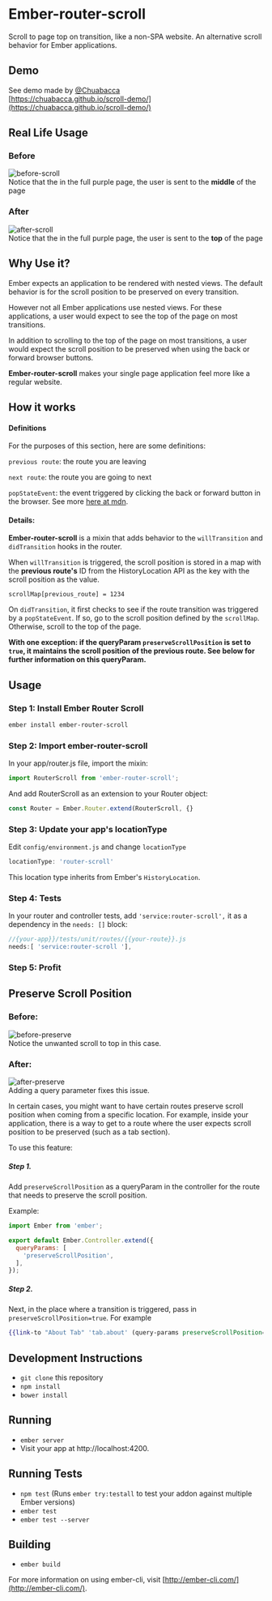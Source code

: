 # Ember-router-scroll

Scroll to page top on transition, like a non-SPA website. An alternative scroll behavior for Ember applications.
## Demo
See demo made by [@Chuabacca](https://github.com/Chuabacca/)  
[https://chuabacca.github.io/scroll-demo/](https://chuabacca.github.io/scroll-demo/)

## Real Life Usage

### Before
![before-scroll](https://cloud.githubusercontent.com/assets/4430436/17122972/0a1fe454-5295-11e6-937f-f1f5beab9d6b.gif)  
Notice that the in the full purple page, the user is sent to the **middle** of the page



### After
![after-scroll](https://cloud.githubusercontent.com/assets/4430436/17122970/07c1a3a0-5295-11e6-977f-37eb955d95b1.gif)  
Notice that the in the full purple page, the user is sent to the **top** of the page


## Why Use it?

Ember expects an application to be rendered with nested views. The default behavior is for the scroll position to be preserved on every transition.

However not all Ember applications use nested views. For these applications, a user would expect to see the top of the page on most transitions.

In addition to scrolling to the top of the page on most transitions, a user would expect the scroll position to be preserved when using the back or forward browser buttons.

**Ember-router-scroll** makes your single page application feel more like a regular website.

## How it works

#### Definitions

For the purposes of this section, here are some definitions:

`previous route`: the route you are leaving

`next route`: the route you are going to next

`popStateEvent`: the event triggered by clicking the back or forward button in the browser. See more [here at mdn](https://developer.mozilla.org/en-US/docs/Web/Events/popstate).

#### Details:

**Ember-router-scroll** is a mixin that adds behavior to the `willTransition` and `didTransition` hooks in the router.

When `willTransition` is triggered, the scroll position is stored in a map with the **previous route's** ID from the HistoryLocation API as the key with the scroll position as the value.

`scrollMap[previous_route] = 1234`

On `didTransition`, it first checks to see if the route transition was triggered by a `popStateEvent`. If so, go to the scroll position defined by the `scrollMap`. Otherwise, scroll to the top of the page.

 **With one exception: if the queryParam `preserveScrollPosition` is set to `true`, it maintains the scroll position of the previous route. See below for further information on this queryParam.**

## Usage

### Step 1: Install Ember Router Scroll

```bash
ember install ember-router-scroll
```

### Step 2: Import ember-router-scroll


In your app/router.js file, import the mixin:

```javascript
import RouterScroll from 'ember-router-scroll';
```

And add RouterScroll as an extension to your Router object:

```javascript
const Router = Ember.Router.extend(RouterScroll, {}
```

### Step 3: Update your app's locationType

Edit `config/environment.js` and change `locationType`

```js
locationType: 'router-scroll'
```

This location type inherits from Ember's `HistoryLocation`.

### Step 4: Tests
In your router and controller tests, add `'service:router-scroll',` it as a dependency in the `needs: []` block:

```js
//{your-app}}/tests/unit/routes/{{your-route}}.js
needs:[ 'service:router-scroll '],
```
### Step 5: Profit

## Preserve Scroll Position

### Before:
![before-preserve](https://cloud.githubusercontent.com/assets/4430436/17122971/0a1e34ce-5295-11e6-8d30-9f687dd69dbb.gif)  
Notice the unwanted scroll to top in this case.

### After:
![after-preserve](https://cloud.githubusercontent.com/assets/4430436/17122969/07acbb48-5295-11e6-9900-f9ba519affa4.gif)  
Adding a query parameter fixes this issue.

In certain cases, you might want to have certain routes preserve scroll position when coming from a specific location. For example, inside your application, there is a way to get to a route where the user expects scroll position to be preserved (such as a tab section).

To use this feature:

##### Step 1.

Add `preserveScrollPosition` as a queryParam in the controller for the route that needs to preserve the scroll position.

Example:

```javascript
import Ember from 'ember';

export default Ember.Controller.extend({
  queryParams: [
    'preserveScrollPosition',
  ],
});
```

##### Step 2.

Next, in the place where a transition is triggered, pass in `preserveScrollPosition=true`. For example

```handlebars
{{link-to "About Tab" 'tab.about' (query-params preserveScrollPosition=true) tagName='span' }}
```
<!--
##Example:

See example app: (EXAMPLE APP HERE) -->

## Development Instructions

* `git clone` this repository
* `npm install`
* `bower install`

## Running

* `ember server`
* Visit your app at http://localhost:4200.

## Running Tests

* `npm test` (Runs `ember try:testall` to test your addon against multiple Ember versions)
* `ember test`
* `ember test --server`

## Building

* `ember build`

For more information on using ember-cli, visit [http://ember-cli.com/](http://ember-cli.com/).
